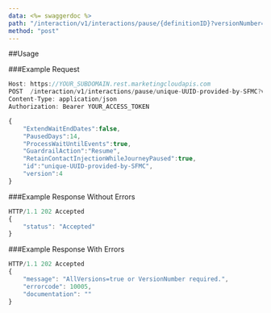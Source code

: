 ```yaml
---
data: <%= swaggerdoc %>
path: "/interaction/v1/interactions/pause/{definitionID}?versionNumber={versionNumber}"
method: "post"
---
```

##Usage

###Example Request
```js
Host: https://YOUR_SUBDOMAIN.rest.marketingcloudapis.com
POST  /interaction/v1/interactions/pause/unique-UUID-provided-by-SFMC?versionNumber=4&allVersions=false
Content-Type: application/json
Authorization: Bearer YOUR_ACCESS_TOKEN

{
	"ExtendWaitEndDates":false,
	"PausedDays":14,
	"ProcessWaitUntilEvents":true,
	"GuardrailAction":"Resume",
	"RetainContactInjectionWhileJourneyPaused":true,
	"id":"unique-UUID-provided-by-SFMC",
	"version":4
}

```
###Example Response Without Errors
```js
HTTP/1.1 202 Accepted
{
    "status": "Accepted"
}
```

###Example Response With Errors
```js
HTTP/1.1 202 Accepted
{
    "message": "AllVersions=true or VersionNumber required.",
    "errorcode": 10005,
    "documentation": ""
}
```
